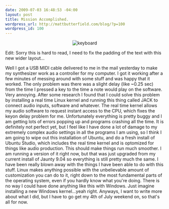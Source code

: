 ```yaml
--- 
date: 2009-07-03 16:48:53 -04:00
layout: post
title: Mission Accomplished.
wordpress_url: http://mattbutterfield.com/blog/?p=100
wordpress_id: 100
---
```

<p style="text-align: center;"><img class="aligncenter" src="http://www.mattbutterfield.com/blogpics/009.JPG" alt="keyboard" /></p>

Edit:  Sorry this is hard to read, I need to fix the padding of the text with this new wider layout...

Well I got a USB MIDI cable delivered to me in the mail yesterday to make my synthesizer work as a controller for my computer.  I got it working after a few minutes of messing around with some stuff and was happy that it worked.  The only problem was there was a slight delay (like ~0.25 sec) from the time I pressed a key to the time a note would play on the software.  Very annoying.  After some research I found that I could solve this problem by installing a real time Linux kernel and running this thing called JACK to connect audio inputs, software and whatever.  The real time kernel allows my audio software to request instant access to the CPU, which fixes the keyon delay problem for me.  Unfortunately everything is pretty buggy and I am getting lots of errors popping up and programs crashing all the time.  It is definitely not perfect yet, but I feel like I have done a lot of damage to my extremely complex audio settings in all the programs I am using, so I think I am going to wipe out this installation of Ubuntu, and do a fresh install of Ubuntu Studio, which includes the real time kernel and is optomized for things like audio production.  This should make things run much smoother.  I am running a version of it right now, but that was just upgraded from my current install of Jaunty 9.04 so everything is still pretty much the same.  I have been really blown away with the things I have been able to do with this stuff.  Linux makes anything possible with the unbelievable amount of customization you can do to it, right down to the most fundamental parts of the operating system, even if you hardly know what you're doing.  There is no way I could have done anything like this with Windows.  Just imagine installing a new Windows kernel...yeah right.  Anyways, I want to write more about what I did, but I have to go get my 4th of July weekend on, so that's all for now.
